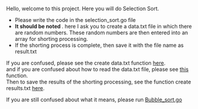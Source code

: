 Hello, welcome to this project.
Here you will do Selection Sort.

- Please write the code in the selection_sort.go file
- <b> It should be noted </b>. here I ask you to create a data.txt file in which there are random numbers. These random numbers are then entered into an array for shorting processing.
- If the shorting process is complete, then save it with the file name as result.txt

If you are confused, please see the create data.txt function [here](../../algorithms/bubble_sort/Bubble_sort.go#L13). <br>
and if you are confused about how to read the data.txt file, please see [this](../../algorithms/bubble_sort/Bubble_sort.go#L39) function. <br>
Then to save the results of the shorting processing, see the function create results.txt [here](../../algorithms/bubble_sort/Bubble_sort.go#L62).

If you are still confused about what it means, please run [Bubble_sort.go](../../algorithms/bubble_sort/Bubble_sort.go)